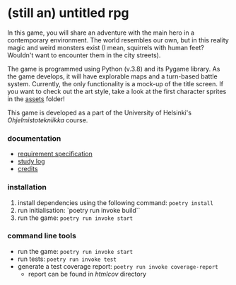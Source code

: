 # (still an) untitled rpg

In this game, you will share an adventure with the main hero in a contemporary environment. The world resembles our own, but in this reality magic and weird monsters exist (I mean, squirrels with human feet? Wouldn't want to encounter them in the city streets).

The game is programmed using Python (v.3.8) and its Pygame library. As the game develops, it will have explorable maps and a turn-based battle system. Currently, the only functionality is a mock-up of the title screen. If you want to check out the art style, take a look at the first character sprites in the [assets](https://github.com/nuclearkittens/ot-projekti/tree/master/src/assets) folder!

This game is developed as a part of the University of Helsinki's *Ohjelmistotekniikka* course.

### documentation

+ [requirement specification](https://github.com/nuclearkittens/ot-projekti/blob/master/documentation/requirementspecification.md)
+ [study log](https://github.com/nuclearkittens/ot-projekti/blob/master/documentation/studylog.md)
+ [credits](https://github.com/nuclearkittens/ot-projekti/blob/master/documentation/temp-credits.md)

### installation

1) install dependencies using the following command: `poetry install` 
2) run initialisation: `poetry run invoke build``
3) run the game: `poetry run invoke start`

### command line tools

+ run the game: `poetry run invoke start`
+ run tests: `poetry run invoke test`
+ generate a test coverage report: `poetry run invoke coverage-report`
  + report can be found in *htmlcov* directory

